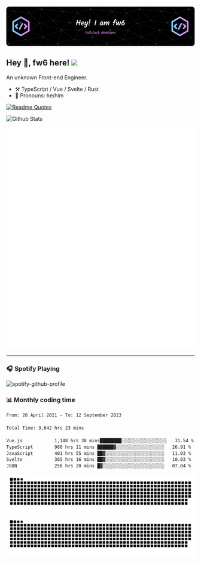 ![Header](github-header-image.png)

## Hey 👋, fw6 here! <img src="https://github.githubassets.com/images/mona-whisper.gif" height="24" />


An unknown Front-end Engineer.

-   :hammer_and_pick: TypeScript / Vue / Svelte / Rust
-   :man: Pronouns: he/him


[![Readme Quotes](https://quotes-github-readme.vercel.app/api?type=horizontal&theme=algolia)](https://github.com/piyushsuthar/github-readme-quotes)



![Github Stats](https://github-readme-stats.vercel.app/api?username=fw6&bg_color=30,e96443,904e95&title_color=fff&text_color=fff)

![](https://raw.githubusercontent.com/fw6/github-stats-transparent/output/generated/overview.svg)
![](https://raw.githubusercontent.com/fw6/github-stats-transparent/output/generated/languages.svg)


---

### 🎧 Spotify Playing

<!-- ![spotify-github-profile](/img/default.svg) -->

![spotify-github-profile](https://spotify-github-profile.vercel.app/api/view.svg?uid=r6wn4hdvypv0lkzyrj0e0pjct&cover_image=true&theme=default&show_offline=true&background_color=9a10ad&interchange=true&bar_color_cover=true)



### :bar_chart: Monthly coding time 

<!--START_SECTION:waka-->

```txt
From: 28 April 2021 - To: 12 September 2023

Total Time: 3,642 hrs 23 mins

Vue.js            1,148 hrs 38 mins████████░░░░░░░░░░░░░░░░░   31.54 %
TypeScript        980 hrs 11 mins ██████▓░░░░░░░░░░░░░░░░░░   26.91 %
JavaScript        401 hrs 55 mins ██▓░░░░░░░░░░░░░░░░░░░░░░   11.03 %
Svelte            365 hrs 16 mins ██▓░░░░░░░░░░░░░░░░░░░░░░   10.03 %
JSON              256 hrs 20 mins █▓░░░░░░░░░░░░░░░░░░░░░░░   07.04 %
```

<!--END_SECTION:waka-->




![github contribution grid snake animation](https://raw.githubusercontent.com/platane/platane/output/github-contribution-grid-snake-dark.svg#gh-dark-mode-only)![github contribution grid snake animation](https://raw.githubusercontent.com/platane/platane/output/github-contribution-grid-snake.svg#gh-light-mode-only)

